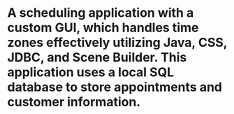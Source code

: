 # A scheduling application with a custom GUI, which handles time zones effectively utilizing Java, CSS, JDBC, and Scene Builder. This application uses a local SQL database to store appointments and customer information.
